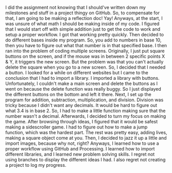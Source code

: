 I did the assignment not knowing that I should've written down my milestones and stuff in a project thingy on GitHub. So, to compensate for that, I am going to be making a reflection doc! Yay! Anyways, at the start, I was unsure of what math I should be making inside of my code. I figured that I would start off with simple addition just to get the code to work and setup a proper workflow. I got that 
working pretty quickly. Then decided to do different bases inside my program. So, you add to numbers in base 10, then you have to figure
out what that number is in that specified base. I then ran into the problem of coding multiple screens. Originally, I just put square buttons on the screen, and if the mouse was in between 2 specific points X & Y, it triggers the new screen. But the problem was that you can't actually delete the square when you go to a new screen. So, I decided that I needed a button. I looked for a while on different websites but I came to the conclusion that I had to import a library. I imported a library with buttons. Unfortunately, I couldn't make a 
main screen and delete the buttons as I went on because the delete function was really buggy. So I just displayed the different buttons on
the bottom and left it there. Next, I set up the program for addition, subtraction, multiplication, and division. Division was tricky
because I didn't want any decimals. It would be hard to figure out what 3.4 is in base 2. So, I had to make a little function making sure
that the number wasn't a decimal. Afterwards, I decided to turn my focus on making the game. After browsing through ideas, I figured
that it would be safest making a sidescroller game. I had to figure out how to make a jump function, which was the hardest part.
The rest was pretty easy, adding lives, making a square object come at you. Then, I decided to jazz it up a little and import images, because why not, right? Anyways, I learned how to use a proper workflow using GitHub and Processing. I learned how to import different libraries, and I learned new problem solving skills. I regret not using branches to display the different ideas I had. I also
regret not creating a project to log my progress.
